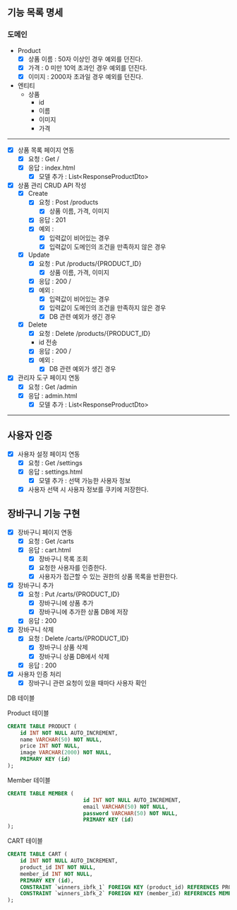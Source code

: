 ## 기능 목록 명세

### 도메인

- Product
    - [x] 상품 이름 : 50자 이상인 경우 예외를 던진다.
    - [x] 가격 : 0 미만 10억 초과인 경우 예외를 던진다.
    - [x] 이미지 : 2000자 초과일 경우 예외를 던진다.

- 엔티티
    - 상품
        - id
        - 이름
        - 이미지
        - 가격

--- 


- [x] 상품 목록 페이지 연동
    - [x] 요청 : Get /
    - [x] 응답 : index.html
        - [x] 모델 추가 : List\<ResponseProductDto>
- [x] 상품 관리 CRUD API 작성
    - [x] Create
        - [x] 요청 : Post /products
            - [x] 상품 이름, 가격, 이미지
        - [x] 응답 : 201
        - [x] 예외 :
            - [x] 입력값이 비어있는 경우
            - [x] 입력값이 도메인의 조건을 만족하지 않은 경우
    - [x] Update
        - [x] 요청 : Put /products/{PRODUCT_ID}
            -  [x] 상품 이름, 가격, 이미지
        - [x] 응답 : 200 /
        - [x] 예외 :
            - [x] 입력값이 비어있는 경우
            - [x] 입력값이 도메인의 조건을 만족하지 않은 경우
            - [x] DB 관련 예외가 생긴 경우
    - [x] Delete
        - [x] 요청 : Delete /products/{PRODUCT_ID}
        - id 전송
        - [x] 응답 : 200 /
        - [x] 예외 :
            - [x] DB 관련 예외가 생긴 경우
- [x] 관리자 도구 페이지 연동
    - [x] 요청 : Get /admin
    - [x] 응답 : admin.html
        - [x] 모델 추가 : List\<ResponseProductDto>

---

## 사용자 인증

- [x] 사용자 설정 페이지 연동
  - [x] 요청 : Get /settings
  - [x] 응답 : settings.html
    - [x] 모델 추가 : 선택 가능한 사용자 정보
    
  - [x] 사용자 선택 시 사용자 정보를 쿠키에 저장한다.

## 장바구니 기능 구현

- [x] 장바구니 페이지 연동
  - [x] 요청 : Get /carts
  - [x] 응답 : cart.html
    - [x] 장바구니 목록 조회
    - [x] 요청한 사용자를 인증한다.
    - [x] 사용자가 접근할 수 있는 권한의 상품 목록을 반환한다.
  
- [x] 장바구니 추가
  - [x] 요청 : Put /carts/{PRODUCT_ID}
    - [x] 장바구니에 상품 추가
    - [x] 장바구니에 추가한 상품 DB에 저장
  - [x] 응답 : 200

- [x] 장바구니 삭제
  - [x] 요청 : Delete /carts/{PRODUCT_ID}
    - [x] 장바구니 상품 삭제
    - [x] 장바구니 상품 DB에서 삭제
  - [x] 응답 : 200

- [x] 사용자 인증 처리
  - [x] 장바구니 관련 요청이 있을 때마다 사용자 확인

DB 테이블

Product 테이블
```sql
CREATE TABLE PRODUCT (
    id INT NOT NULL AUTO_INCREMENT,
    name VARCHAR(50) NOT NULL,
    price INT NOT NULL,
    image VARCHAR(2000) NOT NULL,
    PRIMARY KEY (id)
);
```

Member 테이블
```sql
CREATE TABLE MEMBER (
                        id INT NOT NULL AUTO_INCREMENT,
                        email VARCHAR(50) NOT NULL,
                        password VARCHAR(50) NOT NULL,
                        PRIMARY KEY (id)
);
```

CART 테이블
```sql
CREATE TABLE CART (
    id INT NOT NULL AUTO_INCREMENT,
    product_id INT NOT NULL,
    member_id INT NOT NULL,
    PRIMARY KEY (id),
    CONSTRAINT `winners_ibfk_1` FOREIGN KEY (product_id) REFERENCES PRODUCT (id) ON DELETE CASCADE,
    CONSTRAINT `winners_ibfk_2` FOREIGN KEY (member_id) REFERENCES MEMBER (id) ON DELETE CASCADE
);
```
